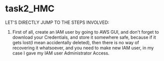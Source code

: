 # task2_HMC

LET'S DIRECTLY JUMP TO THE STEPS INVOLVED:

 1. First of all, create an IAM user by going to AWS GUI, and don't forget to download your Credentials, and store it somewhere safe, because if it gets lost(I mean accidentally deleted), then there is no way of recovering it whatsoever, and you need to make new IAM user, in my case I gave my IAM user Administrator Access.


